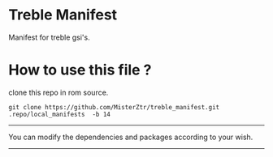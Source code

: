 # Treble Manifest

Manifest for treble gsi's.

# How to use this file ?

clone this repo in rom source.  

    git clone https://github.com/MisterZtr/treble_manifest.git .repo/local_manifests  -b 14
  
------------------------------------------------------

You can modify the dependencies and packages according to your wish.

------------------------------------------------------

